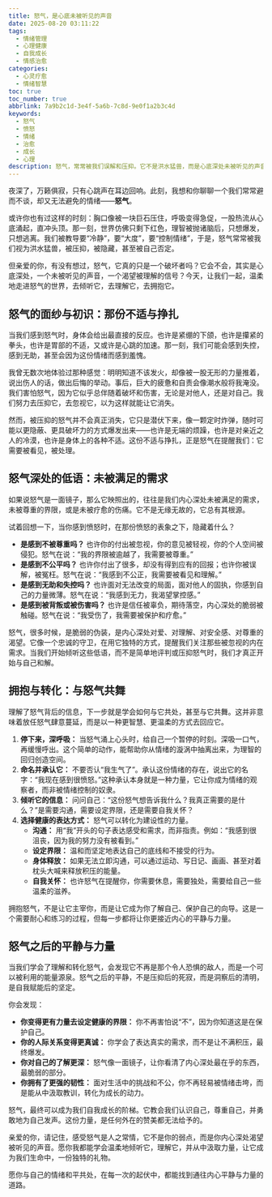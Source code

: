 ```yaml
---
title: 怒气，是心底未被听见的声音
date: 2025-08-20 03:11:22
tags:
  - 情绪管理
  - 心理健康
  - 自我成长
  - 情感治愈
categories:
  - 心灵疗愈
  - 情绪智慧
toc: true
toc_number: true
abbrlink: 7a9b2c1d-3e4f-5a6b-7c8d-9e0f1a2b3c4d
keywords:
  - 怒气
  - 愤怒
  - 情绪
  - 治愈
  - 成长
  - 心理
description: 怒气，常常被我们误解和压抑。它不是洪水猛兽，而是心底深处未被听见的声音，是脆弱和需求的信号。这篇文章将带你温柔地走进怒气的世界，理解它，拥抱它，并从中汲取力量，让它成为你自我成长的阶梯，而非阻碍。
---
```


夜深了，万籁俱寂，只有心跳声在耳边回响。此刻，我想和你聊聊一个我们常常避而不谈，却又无法避免的情绪——**怒气**。

或许你也有过这样的时刻：胸口像被一块巨石压住，呼吸变得急促，一股热流从心底涌起，直冲头顶。那一刻，世界仿佛只剩下红色，理智被抛诸脑后，只想爆发，只想逃离。我们被教导要“冷静”，要“大度”，要“控制情绪”，于是，怒气常常被我们视为洪水猛兽，被压抑，被隐藏，甚至被自己否定。

但亲爱的你，有没有想过，怒气，它真的只是一个破坏者吗？它会不会，其实是心底深处，一个未被听见的声音，一个渴望被理解的信号？今天，让我们一起，温柔地走进怒气的世界，去倾听它，去理解它，去拥抱它。

## 怒气的面纱与初识：那份不适与挣扎

当我们感到怒气时，身体会给出最直接的反应。也许是紧绷的下颌，也许是攥紧的拳头，也许是胃部的不适，又或许是心跳的加速。那一刻，我们可能会感到失控，感到无助，甚至会因为这份情绪而感到羞愧。

我曾无数次地体验过那种感觉：明明知道不该发火，却像被一股无形的力量推着，说出伤人的话，做出后悔的举动。事后，巨大的疲惫和自责会像潮水般将我淹没。我们害怕怒气，因为它似乎总伴随着破坏和伤害，无论是对他人，还是对自己。我们努力去压抑它，去忽视它，以为这样就能让它消失。

然而，被压抑的怒气并不会真正消失，它只是潜伏下来，像一颗定时炸弹，随时可能以更隐蔽、更具破坏力的方式爆发出来——也许是无端的烦躁，也许是对亲近之人的冷漠，也许是身体上的各种不适。这份不适与挣扎，正是怒气在提醒我们：它需要被看见，被处理。

## 怒气深处的低语：未被满足的需求

如果说怒气是一面镜子，那么它映照出的，往往是我们内心深处未被满足的需求，未被尊重的界限，或是未被疗愈的伤痛。它不是无缘无故的，它总有其根源。

试着回想一下，当你感到愤怒时，在那份愤怒的表象之下，隐藏着什么？

*   **是感到不被尊重吗？** 也许你的付出被忽视，你的意见被轻视，你的个人空间被侵犯。怒气在说：“我的界限被逾越了，我需要被尊重。”
*   **是感到不公平吗？** 也许你付出了很多，却没有得到应有的回报；也许你被误解，被冤枉。怒气在说：“我感到不公正，我需要被看见和理解。”
*   **是感到无助和失控吗？** 也许面对无法改变的局面，面对他人的固执，你感到自己的力量微薄。怒气在说：“我感到无力，我渴望掌控感。”
*   **是感到被背叛或被伤害吗？** 也许是信任被辜负，期待落空，内心深处的脆弱被触碰。怒气在说：“我受伤了，我需要被保护和疗愈。”

怒气，很多时候，是脆弱的伪装，是内心深处对爱、对理解、对安全感、对尊重的渴望。它像一个忠诚的守卫，在用它独特的方式，提醒我们关注那些被忽视的内在需求。当我们开始倾听这些低语，而不是简单地评判或压抑怒气时，我们才真正开始与自己和解。

## 拥抱与转化：与怒气共舞

理解了怒气背后的信息，下一步就是学会如何与它共处，甚至与它共舞。这并非意味着放任怒气肆意蔓延，而是以一种更智慧、更温柔的方式去回应它。

1.  **停下来，深呼吸：** 当怒气涌上心头时，给自己一个暂停的时刻。深吸一口气，再缓慢呼出。这个简单的动作，能帮助你从情绪的漩涡中抽离出来，为理智的回归创造空间。
2.  **命名并承认它：** 不要否认“我生气了”。承认这份情绪的存在，说出它的名字：“我现在感到很愤怒。”这种承认本身就是一种力量，它让你成为情绪的观察者，而非被情绪控制的奴隶。
3.  **倾听它的信息：** 问问自己：“这份怒气想告诉我什么？我真正需要的是什么？”是需要沟通，需要设定界限，还是需要自我关怀？
4.  **选择健康的表达方式：** 怒气可以转化为建设性的力量。
    *   **沟通：** 用“我”开头的句子表达感受和需求，而非指责。例如：“我感到很沮丧，因为我的努力没有被看到。”
    *   **设定界限：** 温和而坚定地表达自己的底线和不接受的行为。
    *   **身体释放：** 如果无法立即沟通，可以通过运动、写日记、画画、甚至对着枕头大喊来释放积压的能量。
    *   **自我关怀：** 也许怒气在提醒你，你需要休息，需要独处，需要给自己一些温柔的滋养。

拥抱怒气，不是让它主宰你，而是让它成为你了解自己、保护自己的向导。这是一个需要耐心和练习的过程，但每一步都将让你更接近内心的平静与力量。

## 怒气之后的平静与力量

当我们学会了理解和转化怒气，会发现它不再是那个令人恐惧的敌人，而是一个可以被利用的能量源泉。怒气之后的平静，不是压抑后的死寂，而是洞察后的清明，是自我赋能后的坚定。

你会发现：

*   **你变得更有力量去设定健康的界限：** 你不再害怕说“不”，因为你知道这是在保护自己。
*   **你的人际关系变得更真诚：** 你学会了表达真实的需求，而不是让不满积压，最终爆发。
*   **你对自己的了解更深：** 怒气像一面镜子，让你看清了内心深处最在乎的东西，最脆弱的部分。
*   **你拥有了更强的韧性：** 面对生活中的挑战和不公，你不再轻易被情绪击垮，而是能从中汲取教训，转化为成长的动力。

怒气，最终可以成为我们自我成长的阶梯。它教会我们认识自己，尊重自己，并勇敢地为自己发声。这份力量，是任何外在的赞美都无法给予的。

亲爱的你，请记住，感受怒气是人之常情，它不是你的弱点，而是你内心深处渴望被听见的声音。愿你我都能学会温柔地倾听它，理解它，并从中汲取力量，让它成为我们生命中，一份独特的礼物。

愿你与自己的情绪和平共处，在每一次的起伏中，都能找到通往内心平静与力量的道路。